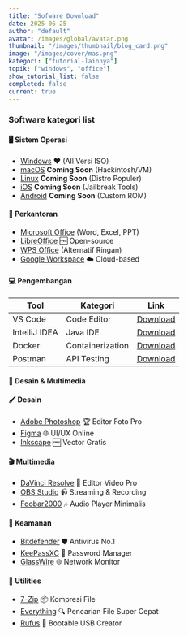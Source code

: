 ```yaml
---
title: "Sofware Download"
date: 2025-06-25
author: "default"
avatar: /images/global/avatar.png
thumbnail: "/images/thumbnail/blog_card.png"
image: "/images/cover/mas.png"
kategori: ["tutorial-lainnya"]
topik: ["windows", "office"]
show_tutorial_list: false
completed: false
current: true 
---
```


### Software kategori list

#### 🖥️ Sistem Operasi

- [Windows](https://msdl.devcomp.fun/) ❤️ (All Versi ISO)
- [macOS](#) **Coming Soon** (Hackintosh/VM)
- [Linux](#) **Coming Soon** (Distro Populer)
- [iOS](#) **Coming Soon** (Jailbreak Tools)
- [Android](#) **Coming Soon** (Custom ROM)

#### 🏢 Perkantoran
- [Microsoft Office](../office_c2r_links) (Word, Excel, PPT)
- [LibreOffice](https://www.libreoffice.org/) 🆓 Open-source
- [WPS Office](https://www.wps.com/) (Alternatif Ringan)
- [Google Workspace](https://workspace.google.com/) ☁️ Cloud-based

#### 💻 Pengembangan
| Tool | Kategori | Link |
|------|----------|------|
| VS Code | Code Editor | [Download](https://code.visualstudio.com/) |
| IntelliJ IDEA | Java IDE | [Download](https://www.jetbrains.com/idea/) |
| Docker | Containerization | [Download](https://www.docker.com/) |
| Postman | API Testing | [Download](https://www.postman.com/) |

#### 🎨 Desain & Multimedia
#### 🖌️ Desain
- [Adobe Photoshop](https://www.adobe.com/) 🏆 Editor Foto Pro
- [Figma](https://www.figma.com/) 🌐 UI/UX Online
- [Inkscape](https://inkscape.org/) 🆓 Vector Gratis

#### 🎬 Multimedia
- [DaVinci Resolve](https://www.blackmagicdesign.com/) 🎥 Editor Video Pro
- [OBS Studio](https://obsproject.com/) 📹 Streaming & Recording
- [Foobar2000](https://www.foobar2000.org/) 🎶 Audio Player Minimalis

#### 🔐 Keamanan
- [Bitdefender](https://www.bitdefender.com/) 🛡️ Antivirus No.1
- [KeePassXC](https://keepassxc.org/) 🔑 Password Manager
- [GlassWire](https://www.glasswire.com/) 🌐 Network Monitor

#### 📌 Utilities
- [7-Zip](https://www.7-zip.org/) 📦 Kompresi File
- [Everything](https://www.voidtools.com/) 🔍 Pencarian File Super Cepat
- [Rufus](https://rufus.ie/) 📀 Bootable USB Creator
